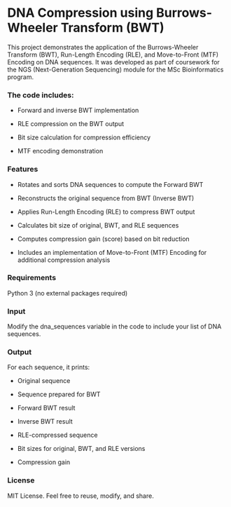 # DNA Compression using Burrows-Wheeler Transform (BWT)
This project demonstrates the application of the Burrows-Wheeler Transform (BWT), Run-Length Encoding (RLE), and Move-to-Front (MTF) Encoding on DNA sequences. It was developed as part of coursework for the NGS (Next-Generation Sequencing) module for the MSc Bioinformatics program.


### The code includes:

- Forward and inverse BWT implementation

- RLE compression on the BWT output

- Bit size calculation for compression efficiency

- MTF encoding demonstration


### Features
- Rotates and sorts DNA sequences to compute the Forward BWT

- Reconstructs the original sequence from BWT (Inverse BWT)

- Applies Run-Length Encoding (RLE) to compress BWT output

- Calculates bit size of original, BWT, and RLE sequences

- Computes compression gain (score) based on bit reduction

- Includes an implementation of Move-to-Front (MTF) Encoding for additional compression analysis


### Requirements
Python 3 (no external packages required)


### Input
Modify the dna_sequences variable in the code to include your list of DNA sequences.


### Output
For each sequence, it prints:

- Original sequence

- Sequence prepared for BWT

- Forward BWT result

- Inverse BWT result

- RLE-compressed sequence

- Bit sizes for original, BWT, and RLE versions

- Compression gain


### License
MIT License. Feel free to reuse, modify, and share.
